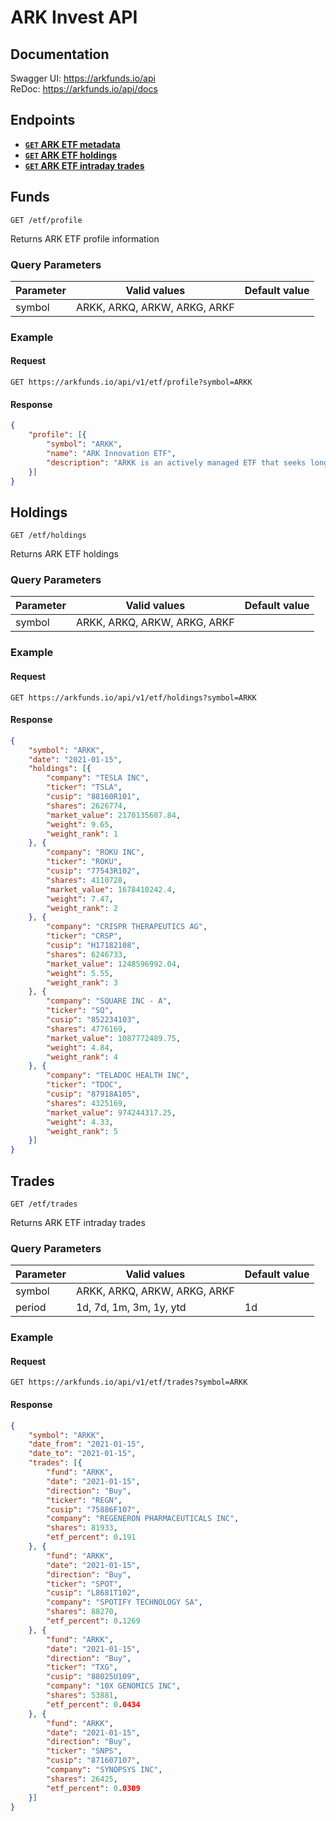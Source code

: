 # ARK Invest API

## Documentation
Swagger UI: https://arkfunds.io/api  
ReDoc: https://arkfunds.io/api/docs


## Endpoints
- **[<code>GET</code> ARK ETF metadata](#Funds)**
- **[<code>GET</code> ARK ETF holdings](#Holdings)**
- **[<code>GET</code> ARK ETF intraday trades](#Trades)**


## Funds

    GET /etf/profile

Returns ARK ETF profile information

### Query Parameters
Parameter | Valid values | Default value
--- | --- | ---
symbol | ARKK, ARKQ, ARKW, ARKG, ARKF | 

### Example
#### Request

    GET https://arkfunds.io/api/v1/etf/profile?symbol=ARKK

#### Response
``` json
{
    "profile": [{
        "symbol": "ARKK",
        "name": "ARK Innovation ETF",
        "description": "ARKK is an actively managed ETF that seeks long-term growth of capital by investing under normal circumstances primarily (at least 65% of its assets) in domestic and foreign equity securities of companies that are relevant to the Fund’s investment theme of disruptive innovation."
    }]
}
```

## Holdings

    GET /etf/holdings

Returns ARK ETF holdings

### Query Parameters
Parameter | Valid values | Default value
--- | --- | ---
symbol | ARKK, ARKQ, ARKW, ARKG, ARKF | 

### Example
#### Request

    GET https://arkfunds.io/api/v1/etf/holdings?symbol=ARKK

#### Response
``` json
{
    "symbol": "ARKK",
    "date": "2021-01-15",
    "holdings": [{
        "company": "TESLA INC",
        "ticker": "TSLA",
        "cusip": "88160R101",
        "shares": 2626774,
        "market_value": 2170135607.84,
        "weight": 9.65,
        "weight_rank": 1
    }, {
        "company": "ROKU INC",
        "ticker": "ROKU",
        "cusip": "77543R102",
        "shares": 4110728,
        "market_value": 1678410242.4,
        "weight": 7.47,
        "weight_rank": 2
    }, {
        "company": "CRISPR THERAPEUTICS AG",
        "ticker": "CRSP",
        "cusip": "H17182108",
        "shares": 6246733,
        "market_value": 1248596992.04,
        "weight": 5.55,
        "weight_rank": 3
    }, {
        "company": "SQUARE INC - A",
        "ticker": "SQ",
        "cusip": "852234103",
        "shares": 4776169,
        "market_value": 1087772489.75,
        "weight": 4.84,
        "weight_rank": 4
    }, {
        "company": "TELADOC HEALTH INC",
        "ticker": "TDOC",
        "cusip": "87918A105",
        "shares": 4325169,
        "market_value": 974244317.25,
        "weight": 4.33,
        "weight_rank": 5
    }]
}
```

## Trades

    GET /etf/trades

Returns ARK ETF intraday trades

### Query Parameters
Parameter | Valid values | Default value
--- | --- | ---
symbol | ARKK, ARKQ, ARKW, ARKG, ARKF | 
period | 1d, 7d, 1m, 3m, 1y, ytd | 1d


### Example
#### Request

    GET https://arkfunds.io/api/v1/etf/trades?symbol=ARKK

#### Response
``` json
{
    "symbol": "ARKK",
    "date_from": "2021-01-15",
    "date_to": "2021-01-15",
    "trades": [{
        "fund": "ARKK",
        "date": "2021-01-15",
        "direction": "Buy",
        "ticker": "REGN",
        "cusip": "75886F107",
        "company": "REGENERON PHARMACEUTICALS INC",
        "shares": 81933,
        "etf_percent": 0.191
    }, {
        "fund": "ARKK",
        "date": "2021-01-15",
        "direction": "Buy",
        "ticker": "SPOT",
        "cusip": "L8681T102",
        "company": "SPOTIFY TECHNOLOGY SA",
        "shares": 88270,
        "etf_percent": 0.1269
    }, {
        "fund": "ARKK",
        "date": "2021-01-15",
        "direction": "Buy",
        "ticker": "TXG",
        "cusip": "88025U109",
        "company": "10X GENOMICS INC",
        "shares": 53881,
        "etf_percent": 0.0434
    }, {
        "fund": "ARKK",
        "date": "2021-01-15",
        "direction": "Buy",
        "ticker": "SNPS",
        "cusip": "871607107",
        "company": "SYNOPSYS INC",
        "shares": 26425,
        "etf_percent": 0.0309
    }]
}
```
